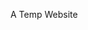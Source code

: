 <!--
## Welcome to GitHub Pages

You can use the [editor on GitHub](https://github.com/chenyangpoppin/website/edit/master/README.md) to maintain and preview the content for your website in Markdown files.

Whenever you commit to this repository, GitHub Pages will run [Jekyll](https://jekyllrb.com/) to rebuild the pages in your site, from the content in your Markdown files.

### Markdown

Markdown is a lightweight and easy-to-use syntax for styling your writing. It includes conventions for

```markdown
Syntax highlighted code block

# Header 1
## Header 2
### Header 3

- Bulleted
- List

1. Numbered
2. List

**Bold** and _Italic_ and `Code` text

[Link](url) and ![Image](src)
```

For more details see [GitHub Flavored Markdown](https://guides.github.com/features/mastering-markdown/).

## Jekyll Themes

Your Pages site will use the layout and styles from the Jekyll theme you have selected in your [repository settings](https://github.com/chenyangpoppin/website/settings). The name of this theme is saved in the Jekyll `_config.yml` configuration file.

## Documentation and Support

[documentation](https://help.github.com/categories/github-pages-basics/) and [contact support](https://github.com/contact)
-->

A Temp Website